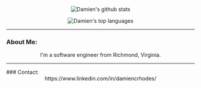 <div align="center">

![Damien's github stats](https://github-readme-stats.vercel.app/api?username=dcrhodes&theme=default)

![Damien's top languages](https://github-readme-stats.vercel.app/api/top-langs/?username=Naereen&theme=default)

</div>

<hr>

### About Me:
<div align="center">
  I'm a software engineer from Richmond, Virginia.
</div>

<hr>
### Contact:
<div align="center">
  https://www.linkedin.com/in/damiencrhodes/
</div>
